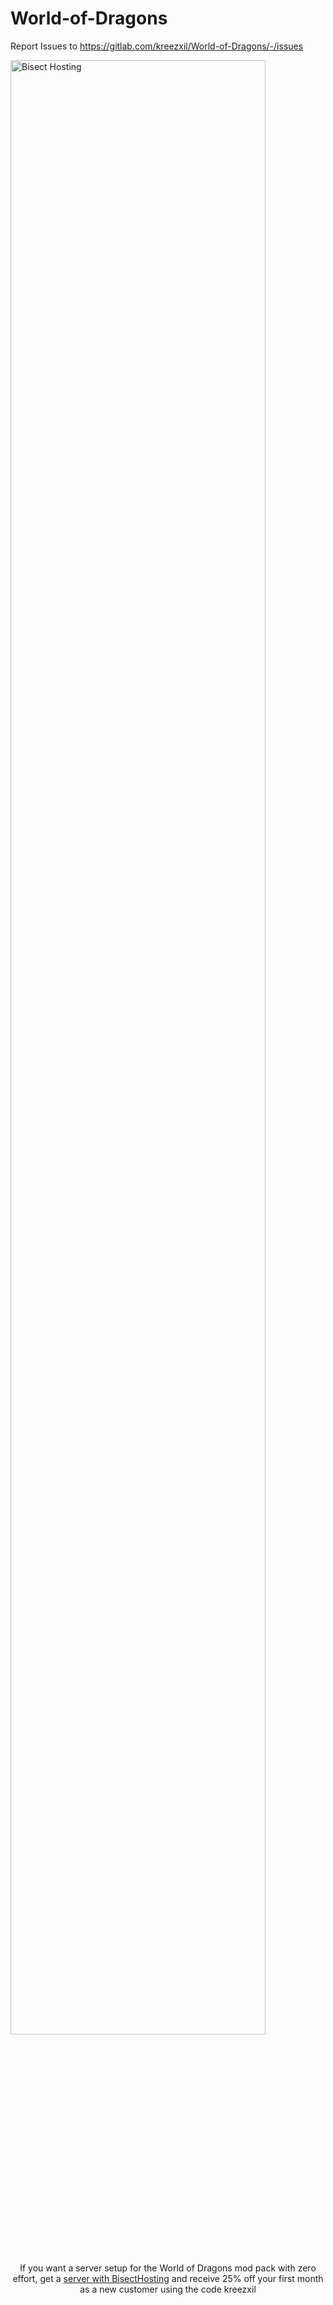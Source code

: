 # World-of-Dragons
Report Issues to https://gitlab.com/kreezxil/World-of-Dragons/-/issues

<p><a href="https://bisecthosting.com/kreezxil"><img width="90%" src="https://www.bisecthosting.com/images/logos/dark_text@1538x500.png" alt="Bisect Hosting"/></a></p><p style="text-align: center;">If you want a server setup for the World of Dragons mod pack with zero effort, get a <a href="https://bisecthosting.com/kreezxil">server with BisectHosting</a> and receive 25% off your first month as a new customer using the code kreezxil</b></p><p>&nbsp;</p>
